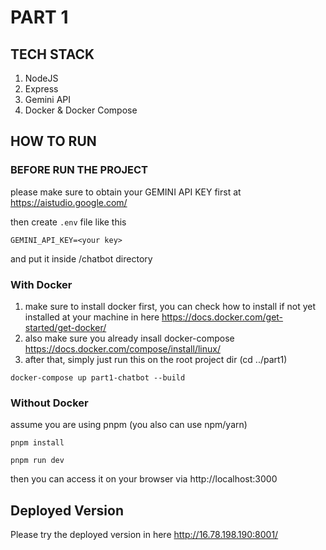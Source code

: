 # PART 1

## TECH STACK

1. NodeJS
2. Express
3. Gemini API
4. Docker & Docker Compose

## HOW TO RUN

### BEFORE RUN THE PROJECT

please make sure to obtain your GEMINI API KEY first at https://aistudio.google.com/

then create `.env` file like this

```
GEMINI_API_KEY=<your key>
```

and put it inside /chatbot directory

### With Docker

1. make sure to install docker first, you can check how to install if not yet installed at your machine in here https://docs.docker.com/get-started/get-docker/
2. also make sure you already insall docker-compose https://docs.docker.com/compose/install/linux/
3. after that, simply just run this on the root project dir (cd ../part1)

```
docker-compose up part1-chatbot --build
```

### Without Docker

assume you are using pnpm (you also can use npm/yarn)

```
pnpm install
```

```
pnpm run dev
```

then you can access it on your browser via http://localhost:3000

## Deployed Version

Please try the deployed version in here
http://16.78.198.190:8001/
